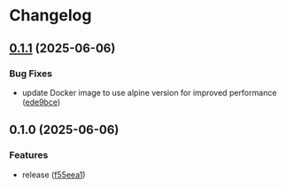 # Changelog

## [0.1.1](https://github.com/WeAreRetex/xr.mobile/compare/v0.1.0...v0.1.1) (2025-06-06)


### Bug Fixes

* update Docker image to use alpine version for improved performance ([ede9bce](https://github.com/WeAreRetex/xr.mobile/commit/ede9bce5b51e431a723c587b226888bb697212dd))

## 0.1.0 (2025-06-06)


### Features

* release ([f55eea1](https://github.com/WeAreRetex/xr.mobile/commit/f55eea190745cf40aeb860014eff5e29b8a6c032))
